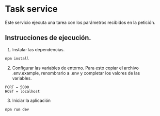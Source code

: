 # Task service

Este servicio ejecuta una tarea con los parámetros recibidos en la petición.

## Instrucciones de ejecución.

1. Instalar las dependencias.

```bash
npm install
```

2. Configurar las variables de entorno. Para esto copiar el archivo .env.example, renombrarlo a .env y completar los valores de las variables.

```
PORT = 5000
HOST = localhost
```

3. Iniciar la aplicación

```bash
npm run dev
```
